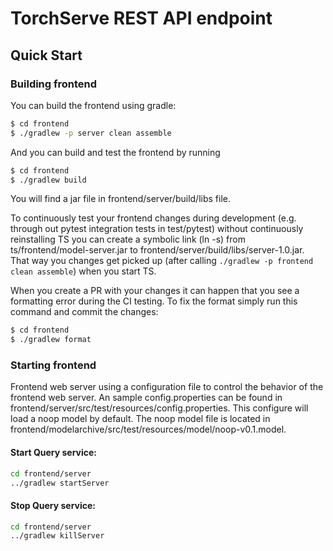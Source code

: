 TorchServe REST API endpoint
==============================

## Quick Start

### Building frontend

You can build the frontend using gradle:

```sh
$ cd frontend
$ ./gradlew -p server clean assemble
```

And you can build and test the frontend by running

```sh
$ cd frontend
$ ./gradlew build
```

You will find a jar file in frontend/server/build/libs file.

To continuously test your frontend changes during development (e.g. through out pytest integration tests in test/pytest) without continuously reinstalling TS you can create a symbolic link (ln -s) from ts/frontend/model-server.jar to frontend/server/build/libs/server-1.0.jar. That way you changes get picked up (after calling `./gradlew -p frontend clean assemble`) when you start TS.

When you create a PR with your changes it can happen that you see a formatting error during the CI testing.
To fix the format simply run this command and commit the changes:
```sh
$ cd frontend
$ ./gradlew format
```
### Starting frontend

Frontend web server using a configuration file to control the behavior of the frontend web server.
An sample config.properties can be found in frontend/server/src/test/resources/config.properties.
This configure will load a noop model by default. The noop model file is located in frontend/modelarchive/src/test/resources/model/noop-v0.1.model.

#### Start Query service:

```sh
cd frontend/server
../gradlew startServer
```

#### Stop Query service:
```sh
cd frontend/server
../gradlew killServer
```
